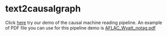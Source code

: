 # text2causalgraph

Click [here](https://huggingface.co/spaces/Seetha/IMA-pipeline-streamlit) try our demo of the causal machine reading pipeline. An example of PDF file you can use for this pipeline demo is [AFLAC_Wyatt_notag.pdf](https://github.com/GoPeaks-AI/text2causalgraph/files/11961622/AFLAC_Wyatt_notag.pdf)
